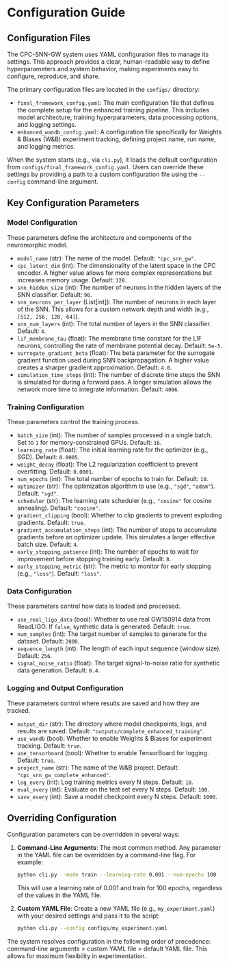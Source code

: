 # Configuration Guide

## Configuration Files

The CPC-SNN-GW system uses YAML configuration files to manage its settings. This approach provides a clear, human-readable way to define hyperparameters and system behavior, making experiments easy to configure, reproduce, and share.

The primary configuration files are located in the `configs/` directory:

*   `final_framework_config.yaml`: The main configuration file that defines the complete setup for the enhanced training pipeline. This includes model architecture, training hyperparameters, data processing options, and logging settings.
*   `enhanced_wandb_config.yaml`: A configuration file specifically for Weights & Biases (W&B) experiment tracking, defining project name, run name, and logging metrics.

When the system starts (e.g., via `cli.py`), it loads the default configuration from `configs/final_framework_config.yaml`. Users can override these settings by providing a path to a custom configuration file using the `--config` command-line argument.


## Key Configuration Parameters

### Model Configuration
These parameters define the architecture and components of the neuromorphic model.

*   `model_name` (str): The name of the model. Default: `"cpc_snn_gw"`.
*   `cpc_latent_dim` (int): The dimensionality of the latent space in the CPC encoder. A higher value allows for more complex representations but increases memory usage. Default: `128`.
*   `snn_hidden_size` (int): The number of neurons in the hidden layers of the SNN classifier. Default: `96`.
*   `snn_neurons_per_layer` (List[int]): The number of neurons in each layer of the SNN. This allows for a custom network depth and width (e.g., `[512, 256, 128, 64]`).
*   `snn_num_layers` (int): The total number of layers in the SNN classifier. Default: `4`.
*   `lif_membrane_tau` (float): The membrane time constant for the LIF neurons, controlling the rate of membrane potential decay. Default: `5e-5`.
*   `surrogate_gradient_beta` (float): The beta parameter for the surrogate gradient function used during SNN backpropagation. A higher value creates a sharper gradient approximation. Default: `4.0`.
*   `simulation_time_steps` (int): The number of discrete time steps the SNN is simulated for during a forward pass. A longer simulation allows the network more time to integrate information. Default: `4096`.

### Training Configuration
These parameters control the training process.

*   `batch_size` (int): The number of samples processed in a single batch. Set to `1` for memory-constrained GPUs. Default: `16`.
*   `learning_rate` (float): The initial learning rate for the optimizer (e.g., SGD). Default: `0.0005`.
*   `weight_decay` (float): The L2 regularization coefficient to prevent overfitting. Default: `0.0001`.
*   `num_epochs` (int): The total number of epochs to train for. Default: `10`.
*   `optimizer` (str): The optimization algorithm to use (e.g., `"sgd"`, `"adam"`). Default: `"sgd"`.
*   `scheduler` (str): The learning rate scheduler (e.g., `"cosine"` for cosine annealing). Default: `"cosine"`.
*   `gradient_clipping` (bool): Whether to clip gradients to prevent exploding gradients. Default: `true`.
*   `gradient_accumulation_steps` (int): The number of steps to accumulate gradients before an optimizer update. This simulates a larger effective batch size. Default: `4`.
*   `early_stopping_patience` (int): The number of epochs to wait for improvement before stopping training early. Default: `8`.
*   `early_stopping_metric` (str): The metric to monitor for early stopping (e.g., `"loss"`). Default: `"loss"`.

### Data Configuration
These parameters control how data is loaded and processed.

*   `use_real_ligo_data` (bool): Whether to use real GW150914 data from ReadLIGO. If `false`, synthetic data is generated. Default: `true`.
*   `num_samples` (int): The target number of samples to generate for the dataset. Default: `2000`.
*   `sequence_length` (int): The length of each input sequence (window size). Default: `256`.
*   `signal_noise_ratio` (float): The target signal-to-noise ratio for synthetic data generation. Default: `0.4`.

### Logging and Output Configuration
These parameters control where results are saved and how they are tracked.

*   `output_dir` (str): The directory where model checkpoints, logs, and results are saved. Default: `"outputs/complete_enhanced_training"`.
*   `use_wandb` (bool): Whether to enable Weights & Biases for experiment tracking. Default: `true`.
*   `use_tensorboard` (bool): Whether to enable TensorBoard for logging. Default: `true`.
*   `project_name` (str): The name of the W&B project. Default: `"cpc_snn_gw_complete_enhanced"`.
*   `log_every` (int): Log training metrics every N steps. Default: `10`.
*   `eval_every` (int): Evaluate on the test set every N steps. Default: `100`.
*   `save_every` (int): Save a model checkpoint every N steps. Default: `1000`.

## Overriding Configuration

Configuration parameters can be overridden in several ways:

1.  **Command-Line Arguments**: The most common method. Any parameter in the YAML file can be overridden by a command-line flag. For example:
    ```bash
    python cli.py --mode train --learning-rate 0.001 --num-epochs 100
    ```
    This will use a learning rate of 0.001 and train for 100 epochs, regardless of the values in the YAML file.

2.  **Custom YAML File**: Create a new YAML file (e.g., `my_experiment.yaml`) with your desired settings and pass it to the script:
    ```bash
    python cli.py --config configs/my_experiment.yaml
    ```

The system resolves configuration in the following order of precedence: command-line arguments > custom YAML file > default YAML file. This allows for maximum flexibility in experimentation.